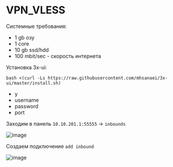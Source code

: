 # VPN_VLESS

Системные требования:  
* 1 gb озу
* 1 core
* 10 gb ssd/hdd
* 100 mbit/sec - скорость интернета

Установка 3x-ui:
```
bash <(curl -Ls https://raw.githubusercontent.com/mhsanaei/3x-ui/master/install.sh)
```
* y
* username
* password
* port

Заходим в панель `10.10.201.1:55555` -> `inbounds`

![image](https://github.com/abdurrah1m/cool_tips/assets/148451230/9ccbc445-bd92-47a0-b1d2-0fb4f246ff3c)

Создаем подключение `add inbound`

![image](https://github.com/abdurrah1m/cool_tips/assets/148451230/4c4fa1ad-d83e-457a-bdf8-fdb7d573822a)
